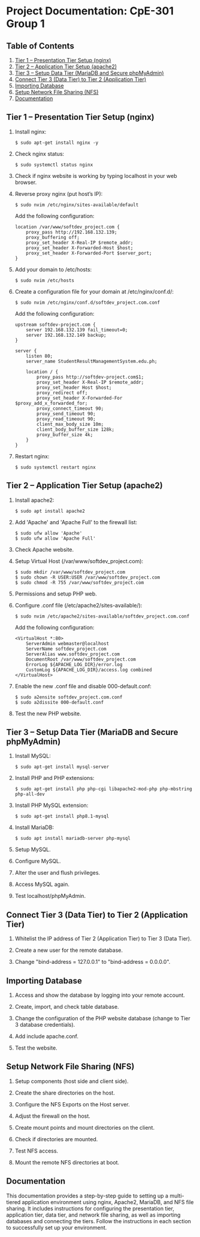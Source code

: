 # Project Documentation: CpE-301 Group 1

## Table of Contents
1. [Tier 1 – Presentation Tier Setup (nginx)](#tier-1--presentation-tier-setup-nginx)
2. [Tier 2 – Application Tier Setup (apache2)](#tier-2--application-tier-setup-apache2)
3. [Tier 3 – Setup Data Tier (MariaDB and Secure phpMyAdmin)](#tier-3--setup-data-tier-mariadb-and-secure-phpmyadmin)
4. [Connect Tier 3 (Data Tier) to Tier 2 (Application Tier)](#connect-tier-3-data-tier-to-tier-2-application-tier)
5. [Importing Database](#importing-database)
6. [Setup Network File Sharing (NFS)](#setup-network-file-sharing-nfs)
7. [Documentation](#documentation)

## Tier 1 – Presentation Tier Setup (nginx)

1. Install nginx:
   ```
   $ sudo apt-get install nginx -y
   ```

2. Check nginx status:
   ```
   $ sudo systemctl status nginx
   ```

3. Check if nginx website is working by typing localhost in your web browser.

4. Reverse proxy nginx (put host’s IP):
   ```
   $ sudo nvim /etc/nginx/sites-available/default
   ```
   Add the following configuration:
   ```
   location /var/www/softdev_project.com {
       proxy_pass http://192.168.132.139;
       proxy_buffering off;
       proxy_set_header X-Real-IP $remote_addr;
       proxy_set_header X-Forwarded-Host $host;
       proxy_set_header X-Forwarded-Port $server_port;
   }
   ```

5. Add your domain to /etc/hosts:
   ```
   $ sudo nvim /etc/hosts
   ```

6. Create a configuration file for your domain at /etc/nginx/conf.d/:
   ```
   $ sudo nvim /etc/nginx/conf.d/softdev_project.com.conf
   ```
   Add the following configuration:
   ```
   upstream softdev-project.com {
       server 192.168.132.139 fail_timeout=0;
       server 192.168.132.149 backup;
   }

   server {
       listen 80;
       server_name StudentResultManagementSystem.edu.ph;

       location / {
           proxy_pass http://softdev-project.com$1;
           proxy_set_header X-Real-IP $remote_addr;
           proxy_set_header Host $host;
           proxy_redirect off;
           proxy_set_header X-Forwarded-For $proxy_add_x_forwarded_for;
           proxy_connect_timeout 90;
           proxy_send_timeout 90;
           proxy_read_timeout 90;
           client_max_body_size 10m;
           client_body_buffer_size 128k;
           proxy_buffer_size 4k;
       }
   }
   ```

7. Restart nginx:
   ```
   $ sudo systemctl restart nginx
   ```

## Tier 2 – Application Tier Setup (apache2)

1. Install apache2:
   ```
   $ sudo apt install apache2
   ```

2. Add 'Apache' and 'Apache Full' to the firewall list:
   ```
   $ sudo ufw allow 'Apache'
   $ sudo ufw allow 'Apache Full'
   ```

3. Check Apache website.

4. Setup Virtual Host (/var/www/softdev_project.com):
   ```
   $ sudo mkdir /var/www/softdev_project.com
   $ sudo chown -R USER:USER /var/www/softdev_project.com
   $ sudo chmod -R 755 /var/www/softdev_project.com
   ```

5. Permissions and setup PHP web.

6. Configure .conf file (/etc/apache2/sites-available/):
   ```
   $ sudo nvim /etc/apache2/sites-available/softdev_project.com.conf
   ```
   Add the following configuration:
   ```
   <VirtualHost *:80>
       ServerAdmin webmaster@localhost
       ServerName softdev_project.com
       ServerAlias www.softdev_project.com
       DocumentRoot /var/www/softdev_project.com
       ErrorLog ${APACHE_LOG_DIR}/error.log
       CustomLog ${APACHE_LOG_DIR}/access.log combined
   </VirtualHost>
   ```

7. Enable the new .conf file and disable 000-default.conf:
   ```
   $ sudo a2ensite softdev_project.com.conf
   $ sudo a2dissite 000-default.conf
   ```

8. Test the new PHP website.

## Tier 3 – Setup Data Tier (MariaDB and Secure phpMyAdmin)

1. Install MySQL:
   ```
   $ sudo apt-get install mysql-server
   ```

2. Install PHP and PHP extensions:
   ```
   $ sudo apt-get install php php-cgi libapache2-mod-php php-mbstring php-all-dev
   ```

3. Install PHP MySQL extension:
   ```
   $ sudo apt-get install php8.1-mysql
   ```

4. Install MariaDB:
   ```
   $ sudo apt install mariadb-server php-mysql
   ```

5. Setup MySQL.

6. Configure MySQL.

7. Alter the user and flush privileges.

8. Access MySQL again.

9. Test localhost/phpMyAdmin.

## Connect Tier 3 (Data Tier) to Tier 2 (Application Tier)

1. Whitelist the IP address of Tier 2 (Application Tier) to Tier 3 (Data Tier).

2. Create a new user for the remote database.

3. Change "bind-address = 127.0.0.1" to "bind-address = 0.0.0.0".

## Importing Database

1. Access and show the database by logging into your remote account.

2. Create, import, and check table database.

3. Change the configuration of the PHP website database (change to Tier 3 database credentials).

4. Add include apache.conf.

5. Test the website.

## Setup Network File Sharing (NFS)

1. Setup components (host side and client side).

2. Create the share directories on the host.

3. Configure the NFS Exports on the Host server.

4. Adjust the firewall on the host.

5. Create mount points and mount directories on the client.

6. Check if directories are mounted.

7. Test NFS access.

8. Mount the remote NFS directories at boot.

## Documentation

This documentation provides a step-by-step guide to setting up a multi-tiered application environment using nginx, Apache2, MariaDB, and NFS file sharing. It includes instructions for configuring the presentation tier, application tier, data tier, and network file sharing, as well as importing databases and connecting the tiers. Follow the instructions in each section to successfully set up your environment.
